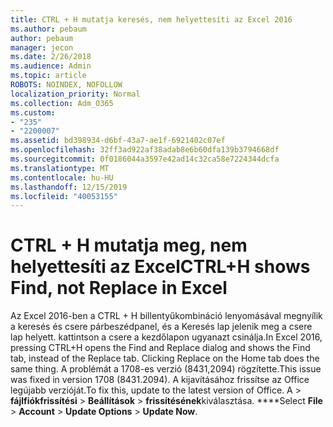 ```yaml
---
title: CTRL + H mutatja keresés, nem helyettesíti az Excel 2016
ms.author: pebaum
author: pebaum
manager: jecon
ms.date: 2/26/2018
ms.audience: Admin
ms.topic: article
ROBOTS: NOINDEX, NOFOLLOW
localization_priority: Normal
ms.collection: Adm_O365
ms.custom:
- "235"
- "2200007"
ms.assetid: bd398934-d6bf-43a7-ae1f-6921402c07ef
ms.openlocfilehash: 32ff3ad922af38adab8e6b60dfa139b3794668df
ms.sourcegitcommit: 0f0186044a3597e42ad14c32ca58e7224344dcfa
ms.translationtype: MT
ms.contentlocale: hu-HU
ms.lasthandoff: 12/15/2019
ms.locfileid: "40053155"
---
```

# <a name="ctrlh-shows-find-not-replace-in-excel"></a><span data-ttu-id="421e6-102">CTRL + H mutatja meg, nem helyettesíti az Excel</span><span class="sxs-lookup"><span data-stu-id="421e6-102">CTRL+H shows Find, not Replace in Excel</span></span>

<span data-ttu-id="421e6-103">Az Excel 2016-ben a CTRL + H billentyűkombináció lenyomásával megnyílik a keresés és csere párbeszédpanel, és a Keresés lap jelenik meg a csere lap helyett. kattintson a csere a kezdőlapon ugyanazt csinálja.</span><span class="sxs-lookup"><span data-stu-id="421e6-103">In Excel 2016, pressing CTRL+H opens the Find and Replace dialog and shows the Find tab, instead of the Replace tab. Clicking Replace on the Home tab does the same thing.</span></span> <span data-ttu-id="421e6-104">A problémát a 1708-es verzió (8431,2094) rögzítette.</span><span class="sxs-lookup"><span data-stu-id="421e6-104">This issue was fixed in version 1708 (8431.2094).</span></span> <span data-ttu-id="421e6-105">A kijavításához frissítse az Office legújabb verzióját.</span><span class="sxs-lookup"><span data-stu-id="421e6-105">To fix this, update to the latest version of Office.</span></span> <span data-ttu-id="421e6-106">A \> **fájlfiókfrissítési** \> **Beállítások** \> **frissítésének**kiválasztása. \*\*\*\*</span><span class="sxs-lookup"><span data-stu-id="421e6-106">Select **File** \> **Account** \> **Update Options** \> **Update Now**.</span></span>
  